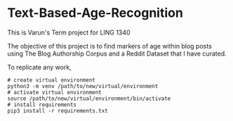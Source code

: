 # Text-Based-Age-Recognition


This is Varun's Term project for LING 1340

The objective of this project is to find markers of age within blog posts using The Blog Authorship Corpus and a Reddit Dataset that I have curated.

To replicate any work, 

```
# create virtual environment
python3 -m venv /path/to/new/virtual/environment
# activate virtual environment
source /path/to/new/virtual/environment/bin/activate
# install requirements
pip3 install -r requirements.txt
```
